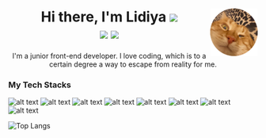 <h1 align="center">Hi there, I'm Lidiya 
<img src="https://github.com/blackcater/blackcater/raw/main/images/Hi.gif" height="32"/>
 <img src="https://github.com/kglidiya/kglidiya/blob/main/images/arseniy.png" align="right" alt="Arseniy"/>
 <div id="user-content-header">
  <a href="https://t.me/kglidia" rel="nofollow"><img src="https://img.icons8.com/3d-fluency/64/null/telegram.png" /></a>
   <a href="https://www.facebook.com/profile.php?id=1164274742&mibextid=ZbWKwL" rel="nofollow"><img src="https://img.icons8.com/3d-fluency/66/null/facebook-circled.png"/></a>
 </div>
</h1>
<p align="center">I'm a junior front-end developer. I love coding, which is to a certain degree a way to escape from reality for me.</p>
<div><h3 >My Tech Stacks</h></div>

![alt text](https://img.shields.io/badge/html5-%23E34F26.svg?style=for-the-badge&logo=html5&logoColor=white)
![alt text](https://img.shields.io/badge/css3-%231572B6.svg?style=for-the-badge&logo=css3&logoColor=white)
![alt text](https://img.shields.io/badge/javascript-%23323330.svg?style=for-the-badge&logo=javascript&logoColor=%23F7DF1E)
![alt text](https://img.shields.io/badge/typescript-%23007ACC.svg?style=for-the-badge&logo=typescript&logoColor=white)
![alt text](https://img.shields.io/badge/react-%2320232a.svg?style=for-the-badge&logo=react&logoColor=%2361DAFB) 
![alt text](https://img.shields.io/badge/redux-%23593d88.svg?style=for-the-badge&logo=redux&logoColor=white)
![alt text](https://img.shields.io/badge/SASS-hotpink.svg?style=for-the-badge&logo=SASS&logoColor=white)
![alt text](https://img.shields.io/badge/webpack-%238DD6F9.svg?style=for-the-badge&logo=webpack&logoColor=black)



![Top Langs](https://github-readme-stats.vercel.app/api/top-langs/?username=kglidiya)
